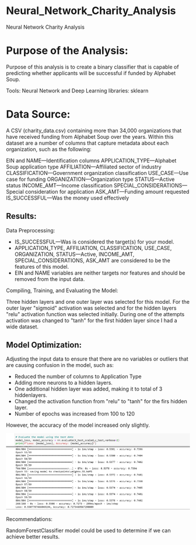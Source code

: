 # Neural_Network_Charity_Analysis
Neural Network Charity Analysis

# Purpose of the Analysis:

Purpose of this analysis is to create a binary classifier that is capable of predicting whether applicants will be successful if funded by Alphabet Soup.

Tools:
Neural Network and Deep Learning libraries: sklearn

# Data Source:

A CSV (charity_data.csv) containing more than 34,000 organizations that have received funding from Alphabet Soup over the years. Within this dataset are a number of columns that capture metadata about each organization, such as the following:

EIN and NAME—Identification columns
APPLICATION_TYPE—Alphabet Soup application type
AFFILIATION—Affiliated sector of industry
CLASSIFICATION—Government organization classification
USE_CASE—Use case for funding
ORGANIZATION—Organization type
STATUS—Active status
INCOME_AMT—Income classification
SPECIAL_CONSIDERATIONS—Special consideration for application
ASK_AMT—Funding amount requested
IS_SUCCESSFUL—Was the money used effectively

## Results:

Data Preprocessing:

- IS_SUCCESSFUL—Was is considered the target(s) for your model.
- APPLICATION_TYPE, AFFILIATION, CLASSIFICATION, USE_CASE, ORGANIZATION, STATUS—Active, INCOME_AMT, SPECIAL_CONSIDERATIONS, ASK_AMT are considered to be the features of this model.
- EIN and NAME variables are neither targets nor features and should be removed from the input data.

Compiling, Training, and Evaluating the Model:

Three hidden layers and one outer layer was selected for this model.  For the outer layer "sigmoid" activation was selected and for the hidden layers "relu" activation function was selected initially.  During one of the attempts activation was changed to "tanh" for the first hidden layer since I had a wide dataset.

## Model Optimization:

Adjusting the input data to ensure that there are no variables or outliers that are causing confusion in the model, such as:
- Reduced the number of columns to Application Type
- Adding more neurons to a hidden layers.
- One additional hidden layer was added, making it to total of 3 hiddenlayers.
- Changed the activation function from "relu" to "tanh" for the firs hidden layer.
- Number of epochs was increased from 100 to 120 

However, the accuracy of the model increased only slightly.

![AccuracyOptnn.PNG](AccuracyOptnn.PNG)

Recommendations:

RandomForestClassifier model could be used to determine if we can achieve better results.